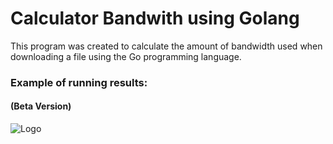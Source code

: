 # Calculator Bandwith using Golang

This program was created to calculate the amount of bandwidth used when downloading a file using the Go programming language.

### Example of running results:


#### (Beta Version)

![Logo](https://raw.githubusercontent.com/qomaindo-dev/go-bandwith-calculator/refs/heads/main/img/example.jpeg)
